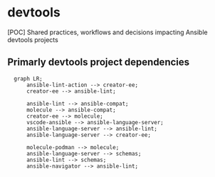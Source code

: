 # devtools
[POC] Shared practices, workflows and decisions impacting Ansible devtools projects

## Primarly devtools project dependencies

```mermaid
  graph LR;
      ansible-lint-action --> creator-ee;
      creator-ee --> ansible-lint;
      
      ansible-lint --> ansible-compat;
      molecule --> ansible-compat;
      creator-ee --> molecule;
      vscode-ansible --> ansible-language-server;
      ansible-language-server --> ansible-lint;
      ansible-language-server --> creator-ee;
      
      molecule-podman --> molecule;
      ansible-language-server --> schemas;
      ansible-lint --> schemas;
      ansible-navigator --> ansible-lint;
```
